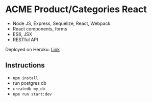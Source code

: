 # ACME Product/Categories React

- Node JS, Express, Sequelize, React, Webpack
- React components, forms
- ES6, JSX
- RESTful API

Deployed on Heroku: [Link](https://acme-products-categories-react.herokuapp.com/)

## Instructions

- `npm install`
- run postgres db
- `createdb my_db`
- `npm run start:dev`
